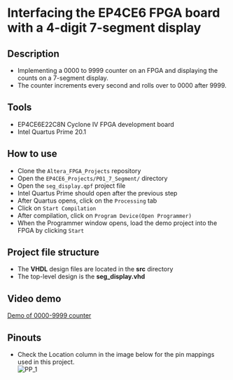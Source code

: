 # Interfacing the EP4CE6 FPGA board with a 4-digit 7-segment display  

## Description    
- Implementing a 0000 to 9999 counter on an FPGA and displaying the counts on a 7-segment display.
- The counter increments every second and rolls over to 0000 after 9999.

## Tools  
- EP4CE6E22C8N Cyclone IV FPGA development board  
- Intel Quartus Prime 20.1  

## How to use  
- Clone the ``Altera_FPGA_Projects`` repository  
- Open the ``EP4CE6_Projects/P01_7_Segment/`` directory  
- Open the ``seg_display.qpf`` project file  
- Intel Quartus Prime should open after the previous step  
- After Quartus opens, click on the ``Processing`` tab  
- Click on ``Start Compilation``  
- After compilation, click on ``Program Device(Open Programmer)``  
- When the Programmer window opens, load the demo project into the FPGA by clicking ``Start``

## Project file structure  
- The **VHDL** design files are located in the **src** directory  
- The top-level design is the **seg_display.vhd**

## Video demo  
[Demo of 0000-9999 counter](https://drive.google.com/file/d/18HfrSjUTn52hrJCpAqxuSTBJbvyD67L0/view?usp=sharing)  

## Pinouts  
- Check the Location column in the image below for the pin mappings used in this project.  
![PP_1](https://github.com/MUDAL/Altera_FPGA_Projects/assets/46250887/7777a5f1-e19d-4855-8cc9-40cfad824e8b)



